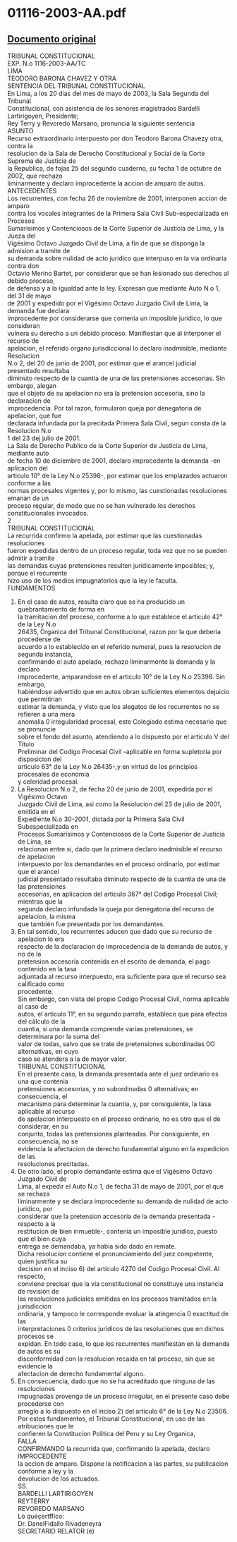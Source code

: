 
01116-2003-AA.pdf
=================
  
[Documento original](https://tc.gob.pe/jurisprudencia/2003/01116-2003-AA.pdf)  
---  
TRIBUNAL CONSTITUCIONAL  
EXP. N.o 1116-2003-AA/TC  
LIMA  
TEODORO BARONA CHAVEZ Y OTRA  
SENTENCIA DEL TRIBUNAL CONSTITUCIONAL  
En Lima, a los 20 dias del mes de mayo de 2003, la Sala Segunda del Tribunal  
Constitucional, con asistencia de los senores magistrados Bardelli Lartirigoyen, Presidente;  
Rey Terry y Revoredo Marsano, pronuncia la siguiente sentencia  
ASUNTO  
Recurso extraordinario interpuesto por don Teodoro Barona Chavezy otra, contra la  
resolucion de la Sala de Derecho Constitucional y Social de la Corte Suprema de Justicia de  
la Republica, de fojas 25 del segundo cuaderno, su fecha 1 de octubre de 2002, que rechazo  
liminarmente y declaro improcedente la accion de amparo de autos.  
ANTECEDENTES  
Los recurrentes, con fecha 26 de noviembre de 2001, interponen accion de amparo  
contra los vocales integrantes de la Primera Sala Civil Sub-especializada en Procesos  
Sumarisimos y Contenciosos de la Corte Superior de Justicia de Lima, y la Jueza del  
Vigésimo Octavo Juzgado Civil de Lima, a fin de que se disponga la admision a tramite de  
su demanda sobre nulidad de acto juridico que interpuso en la via ordinaria contra don  
Octavio Merino Bartet, por considerar que se han lesionado sus derechos al debido proceso,  
de defensa y a la igualdad ante la ley. Expresan que mediante Auto N.o 1, del 31 de mayo  
de 2001 y expedido por el Vigésimo Octavo Juzgado Civil de Lima, la demanda fue declara  
improcedente por considerarse que contenia un imposible juridico, lo que consideran  
vulnera su derecho a un debido proceso. Manifiestan que al interponer el recurso de  
apelacion, el referido organo jurisdiccional lo declaro inadmisible, mediante Resolucion  
N.o 2, del 20 de junio de 2001, por estimar que el arancel judicial presentado resultaba  
diminuto respecto de la cuantia de una de las pretensiones accesorias. Sin embargo, alegan  
que el objeto de su apelacion no era la pretension accesoria, sino la declaracion de  
improcedencia. Por tal razon, formularon queja por denegatoria de apelacion, que fue  
declarada infundada por la precitada Primera Sala Civil, segun consta de la Resolucion N.o  
1 del 23 dej julio de 2001.  
La Sala de Derecho Publico de la Corte Superior de Justicia de Lima, mediante auto  
de fecha 10 de diciembre de 2001, declaro improcedente la demanda -en aplicacion del  
articulo 10° de la Ley N.o 25398-, por estimar que los emplazados actuaron conforme a las  
normas procesales vigentes y, por lo mismo, las cuestionadas resoluciones emanan de un  
proceso regular, de modo que no se han vulnerado los derechos constitucionales invocados.  
2  
TRIBUNAL CONSTITUCIONAL  
La recurrida confirmo la apelada, por estimar que las cuestionadas resoluciones  
fueron expedidas dentro de un proceso regular, toda vez que no se pueden admitir a tramite  
las demandas cuyas pretensiones resulten juridicamente imposibles; y, porque el recurrente  
hizo uso de los medios impugnatorios que la ley le faculta.  
FUNDAMENTOS  
1. En el caso de autos, resulta claro que se ha producido un quebrantamiento de forma en  
la tramitacion del proceso, conforme a lo que establece el articulo 42° de la Ley N.o  
26435, Organica del Tribunal Constitucional, razon por la que deberia procederse de  
acuerdo a lo establecido en el referido numeral, pues la resolucion de segunda instancia,  
confirmando el auto apelado, rechazo liminarmente la demanda y la declaro  
improcedente, amparandose en el articulo 10° de la Ley N.o 25398. Sin embargo,  
habiéndose advertido que en autos obran suficientes elementos dejuicio que permitirian  
estimar la demanda, y visto que los alegatos de los recurrentes no se refieren a una mera  
anomalia 0 irregularidad procesal, este Colegiado estima necesario que se pronuncie  
sobre el fondo del asunto, atendiendo a lo dispuesto por el articulo V del Titulo  
Preliminar del Codigo Procesal Civil -aplicable en forma supletoria por disposicion del  
articulo 63° de la Ley N.o 26435-,y en virtud de los principios procesales de economia  
y celeridad procesal.  
2. La Resolucion N.o 2, de fecha 20 de junio de 2001, expedida por el Vigésimo Octavo  
Juzgado Civil de Lima, asi como la Resolucion del 23 de julio de 2001, emitida en el  
Expediente N.o 30-2001, dictada por la Primera Sala Civil Subespecializada en  
Procesos Sumarisimos y Contenciosos de la Corte Superior de Justicia de Lima, se  
relacionan entre si, dado que la primera declaro inadmisible el recurso de apelacion  
interpuesto por los demandantes en el proceso ordinario, por estimar que el arancel  
judicial presentado resultaba diminuto respecto de la cuantia de una de las pretensiones  
accesorias, en aplicacion del articulo 367° del Codigo Procesal Civil; mientras que la  
segunda declaro infundada la queja por denegatoria del recurso de apelacion, la misma  
que también fue presentada por los demandantes.  
3. En tal sentido, los recurrentes aducen que dado que su recurso de apelacion lo era  
respecto de la declaracion de improcedencia de la demanda de autos, y no de la  
pretension accesoria contenida en el escrito de demanda, el pago contenido en la tasa  
adjuntada al recurso interpuesto, era suficiente para que el recurso sea calificado como  
procedente.  
Sin embargo, con vista del propio Codigo Procesal Civil, norma aplicable al caso de  
autos, el articulo 11°, en su segundo parrafo, establece que para efectos del câlculo de la  
cuantia, si una demanda comprende varias pretensiones, se determinara por la suma del  
valor de todas, salvo que se trate de pretensiones subordinadas 0O alternativas, en cuyo  
caso se atendera a la de mayor valor.  
TRIBUNAL CONSTITUCIONAL  
En el presente caso, la demanda presentada ante el juez ordinario es una que contenia  
pretensiones accesorias, y no subordinadas 0 alternativas; en consecuencia, el  
mecanismo para determinar la cuantia, y, por consiguiente, la tasa aplicable al recurso  
de apelacion interpuesto en el proceso ordinario, no es otro que el de considerar, en su  
conjunto, todas las pretensiones planteadas. Por consiguiente, en consecuencia, no se  
evidencia la afectacion de derecho fundamental alguno en la expedicion de las  
resoluciones precitadas.  
4. De otro lado, el propio demandante estima que el Vigésimo Octavo Juzgado Civil de  
Lima, al expedir el Auto N.o 1, de fecha 31 de mayo de 2001, por el que se rechaza  
liminarmente y se declara improcedente su demanda de nulidad de acto juridico, por  
considerar que la pretension accesoria de la demanda presentada -respecto a la  
restitucion de bien inmueble-, contenia un imposible juridico, puesto que el bien cuya  
entrega se demandaba, ya habia sido dado en remate.  
Dicha resolucion contiene el pronunciamiento del juez competente, quien justifica su  
decision en el inciso 6) del articulo 4270 del Codigo Procesal Civil. Al respecto,  
conviene precisar que la via constitucional no constituye una instancia de revision de  
las resoluciones judiciales emitidas en los procesos tramitados en la jurisdiccion  
ordinaria, y tampoco le corresponde evaluar la atingencia 0 exactitud de las  
interpretaciones 0 criterios juridicos de las resoluciones que en dichos procesos se  
expidan. En todo caso, lo que los recurrentes manifiestan en la demanda de autos es su  
disconformidad con la resolucion recaida en tal proceso, sin que se evidencie la  
afectacion de derecho fundamental alguno.  
5. En consecuencia, dado que no se ha acreditado que ninguna de las resoluciones  
impugnadas provenga de un proceso irregular, en el presente caso debe procederse con  
arreglo a lo dispuesto en el inciso 2) del articulo 6° de la Ley N.o 23506.  
Por estos fundamentos, el Tribunal Constitucional, en uso de las atribuciones que le  
confieren la Constitucion Politica del Peru y su Ley Organica,  
FALLA  
CONFIRMANDO la recurrida que, confirmando la apelada, declaro IMPROCEDENTE  
la accion de amparo. Dispone la notificacion a las partes, su publicacion conforme a ley y la  
devolucion de los actuados.  
SS.  
BARDELLI LARTIRIGOYEN  
REYTERRY  
REVOREDO MARSANO  
Lo quéçertffico:  
Dr. DanelFidallo Rivadeneyra  
SECRETARID RELATOR (é)